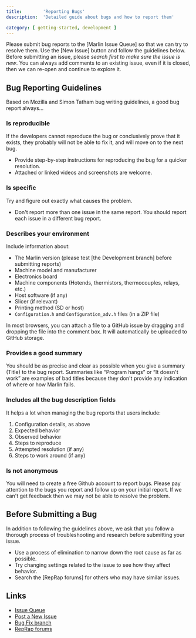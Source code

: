 ```yaml
---
title:        'Reporting Bugs'
description:  'Detailed guide about bugs and how to report them'

category: [ getting-started, development ]
---
```


Please submit bug reports to the [Marlin Issue Queue] so that we can try to resolve them. Use the [New Issue] button and follow the guidelines below. Before submitting an issue, please *search first to make sure the issue is new*. You can always add comments to an existing issue, even if it is closed, then we can re-open and continue to explore it.

## Bug Reporting Guidelines

Based on Mozilla and Simon Tatham bug writing guidelines, a good bug report always...

### Is reproducible

If the developers cannot reproduce the bug or conclusively prove that it exists, they probably will not be able to fix it, and will move on to the next bug.

 -   Provide step-by-step instructions for reproducing the bug for a quicker resolution.
 -   Attached or linked videos and screenshots are welcome.

### Is specific

Try and figure out exactly what causes the problem.
 -   Don't report more than one issue in the same report. You should report each issue in a different bug report.

### Describes your environment

Include information about:

  - The Marlin version (please test [the Development branch] before submitting reports)
  - Machine model and manufacturer
  - Electronics board
  - Machine components (Hotends, thermistors, thermocouples, relays, etc.)
  - Host software (if any)
  - Slicer (if relevant)
  - Printing method (SD or host)
  - `Configuration.h` and `Configuration_adv.h` files (in a ZIP file)
  
In most browsers, you can attach a file to a GitHub issue by dragging and dropping the file into the comment box. It will automatically be uploaded to GitHub storage.

### Provides a good summary

You should be as precise and clear as possible when you give a summary (Title) to the bug report. Summaries like “Program hangs” or “It doesn't work” are examples of bad titles because they don't provide any indication of where or how Marlin fails.

### Includes all the bug description fields

It helps a lot when managing the bug reports that users include:

  1.  Configuration details, as above
  2.  Expected behavior
  3.  Observed behavior
  4.  Steps to reproduce
  5.  Attempted resolution (if any)
  6.  Steps to work around (if any)

### Is not anonymous

You will need to create a free Github account to report bugs. Please pay attention to the bugs you report and follow up on your initial report. If we can't get feedback then we may not be able to resolve the problem.

## Before Submitting a Bug

In addition to following the guidelines above, we ask that you follow a thorough process of troubleshooting and research before submitting your issue.

  - Use a process of elimination to narrow down the root cause as far as possible.
  - Try changing settings related to the issue to see how they affect behavior.
  - Search the [RepRap forums] for others who may have similar issues.

## Links

  - [Issue Queue](//github.com/MarlinFirmware/Marlin/issues)
  - [Post a New Issue](//github.com/MarlinFirmware/Marlin/issues/new)
  - [Bug Fix branch](//github.com/MarlinFirmware/Marlin/tree/bugfix-1.1.x)
  - [RepRap forums](//forums.reprap.org/)
